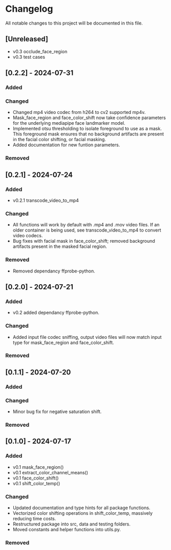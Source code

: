 # Changelog

All notable changes to this project will be documented in this file.

## [Unreleased]
- v0.3 occlude_face_region
- v0.3 test cases

## [0.2.2] - 2024-07-31

### Added

### Changed

- Changed mp4 video codec from h264 to cv2 supported mp4v.
- Mask_face_region and face_color_shift now take confidence parameters for the underlying mediapipe face landmarker model.
- Implemented otsu thresholding to isolate foreground to use as a mask. This foreground mask ensures that no background 
artifacts are present in the facial color shifting, or facial masking. 
- Added documentation for new funtion parameters.

### Removed

## [0.2.1] - 2024-07-24

### Added

- v0.2.1 transcode_video_to_mp4

### Changed

- All functions will work by default with .mp4 and .mov video files. If an older container is being used, 
see transcode_video_to_mp4 to convert video codecs.
- Bug fixes with facial mask in face_color_shift; removed background artifacts present in the masked facial region.

### Removed
- Removed dependancy ffprobe-python.

## [0.2.0] - 2024-07-21

### Added

- v0.2 added dependancy ffprobe-python.

### Changed

- Added input file codec sniffing, output video files will now match input type for mask_face_region
and face_color_shift.

### Removed

## [0.1.1] - 2024-07-20

### Added

### Changed

- Minor bug fix for negative saturation shift.

### Removed

## [0.1.0] - 2024-07-17

### Added

- v0.1 mask_face_region()
- v0.1 extract_color_channel_means()
- v0.1 face_color_shift()
- v0.1 shift_color_temp()

### Changed

- Updated documentation and type hints for all package functions.
- Vectorized color shifting operations in shift_color_temp, massively reducing time costs.
- Restructured package into src, data and testing folders.
- Moved constants and helper functions into utils.py.

### Removed
